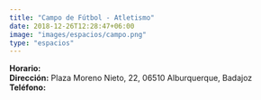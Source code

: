 ```yaml
---
title: "Campo de Fútbol - Atletismo"
date: 2018-12-26T12:28:47+06:00
image: "images/espacios/campo.png"
type: "espacios"
---
```



<b>Horario:</b>
<br>
<b>Dirección:</b> Plaza Moreno Nieto, 22, 06510 Alburquerque, Badajoz
<br>
<b>Teléfono:</b>

